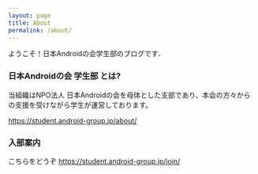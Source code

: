 ```yaml
---
layout: page
title: About
permalink: /about/
---
```


ようこそ！日本Androidの会学生部のブログです．

### 日本Androidの会 学生部 とは?

当組織はNPO法人 日本Androidの会を母体とした支部であり、本会の方々からの支援を受けながら学生が運営しております。

https://student.android-group.jp/about/

### 入部案内

こちらをどうぞ
https://student.android-group.jp/join/
